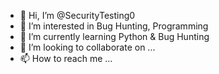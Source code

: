 - 👋 Hi, I’m @SecurityTesting0
- 👀 I’m interested in Bug Hunting, Programming 
- 🌱 I’m currently learning Python & Bug Hunting 
- 💞️ I’m looking to collaborate on ...
- 📫 How to reach me ...

<!---
SecurityTesting0/SecurityTesting0 is a ✨ special ✨ repository because its `README.md` (this file) appears on your GitHub profile.
You can click the Preview link to take a look at your changes.
--->
